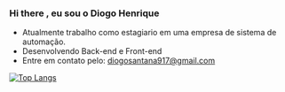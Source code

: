 ### Hi there , eu sou o Diogo Henrique

- Atualmente trabalho como estagiario em uma empresa de sistema de automação.
- Desenvolvendo Back-end e Front-end
- Entre em contato pelo: diogosantana917@gmail.com

[![Top Langs](https://github-readme-stats.vercel.app/api/top-langs/?username=xdiogohenrique&hide_progress=true)](https://github.com/anuraghazra/github-readme-stats)
